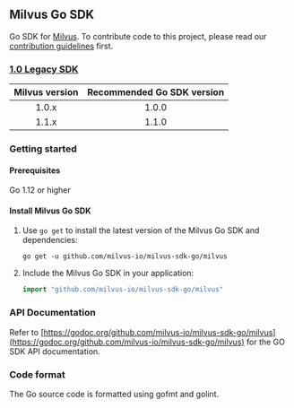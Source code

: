 ## Milvus Go SDK

Go SDK for [Milvus](https://github.com/milvus-io/milvus). To contribute code to this project, please read our [contribution guidelines](https://github.com/milvus-io/milvus/blob/master/CONTRIBUTING.md) first.


### [1.0 Legacy SDK](https://github.com/milvus-io/milvus-sdk-go/tree/v1.1.0)
|Milvus version| Recommended Go SDK version |
|:-----:|:-----:|
| 1.0.x | 1.0.0 |
| 1.1.x | 1.1.0 |

### Getting started

#### Prerequisites

Go 1.12 or higher

#### Install Milvus Go SDK

1. Use `go get` to install the latest version of the Milvus Go SDK and dependencies:

   ```shell
   go get -u github.com/milvus-io/milvus-sdk-go/milvus
   ```

2. Include the Milvus Go SDK in your application:

   ```go
   import "github.com/milvus-io/milvus-sdk-go/milvus"
   ```

### API Documentation

Refer to [https://godoc.org/github.com/milvus-io/milvus-sdk-go/milvus](https://godoc.org/github.com/milvus-io/milvus-sdk-go/milvus) for the GO SDK API documentation.

### Code format

The Go source code is formatted using gofmt and golint.
